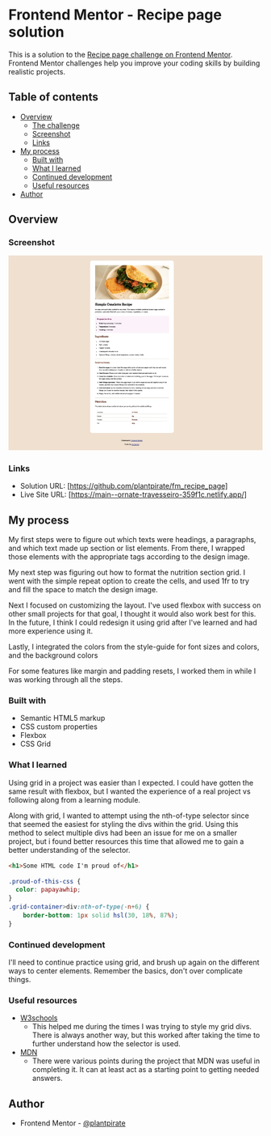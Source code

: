# Frontend Mentor - Recipe page solution

This is a solution to the [Recipe page challenge on Frontend Mentor](https://www.frontendmentor.io/challenges/recipe-page-KiTsR8QQKm). Frontend Mentor challenges help you improve your coding skills by building realistic projects. 

## Table of contents

- [Overview](#overview)
  - [The challenge](#the-challenge)
  - [Screenshot](#screenshot)
  - [Links](#links)
- [My process](#my-process)
  - [Built with](#built-with)
  - [What I learned](#what-i-learned)
  - [Continued development](#continued-development)
  - [Useful resources](#useful-resources)
- [Author](#author)


## Overview

### Screenshot

![site screenshot](https://github.com/plantpirate/fm_recipe_page/blob/main/assets/images/screenshot.jpeg)


### Links

- Solution URL: [https://github.com/plantpirate/fm_recipe_page]
- Live Site URL: [https://main--ornate-travesseiro-359f1c.netlify.app/]

## My process
My first steps were to figure out which texts were headings, a paragraphs, and which text made up section or list elements. From there, I wrapped those elements with the appropriate tags according to the design image. 

My next step was figuring out how to format the nutrition section  grid. I went with the simple repeat option to create the cells, and used 1fr to try and fill the space to match the design image. 

Next I focused on customizing the layout. I've used flexbox with success on other small projects for that goal, I thought it would also work best for this. In the future, I think I could redesign it using grid after I've learned and had more experience using it. 

Lastly, I integrated the colors from the style-guide for font sizes and colors, and the background colors

For some features like margin and padding resets, I worked them in while I was working through all the steps. 

### Built with

- Semantic HTML5 markup
- CSS custom properties
- Flexbox
- CSS Grid


### What I learned
Using grid in a project was easier than I expected. I could have gotten the same result with flexbox, but I wanted the experience of a real project vs following along from a learning module. 

Along with grid, I wanted to attempt using the nth-of-type selector since that seemed the easiest for styling the divs within the grid. 
Using this method to select multiple divs had been an issue for me on a smaller project, but i found better resources this time that allowed me to gain a better understanding of the selector.  


```html
<h1>Some HTML code I'm proud of</h1>
```
```css
.proud-of-this-css {
  color: papayawhip;
}
.grid-container>div:nth-of-type(-n+6) {
    border-bottom: 1px solid hsl(30, 18%, 87%);
}
```


### Continued development

I'll need to continue practice using grid, and brush up again on the different ways to center elements.
Remember the basics, don't over complicate things.

### Useful resources

- [W3schools](https://www.w3schools.com/cssref/sel_nth-of-type.php)
  - This helped me during the times I was trying to style my grid divs. There is always another way, but this worked after taking the time to further understand how the selector is used.
- [MDN](https://developer.mozilla.org/en-US/) 
  - There were various points during the project that MDN was useful in completing it. It can at least act as a starting point to getting needed answers. 

## Author

- Frontend Mentor - [@plantpirate](https://www.frontendmentor.io/profile/plantpirate)
